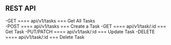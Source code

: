## REST API

-GET ==== api/v1/tasks === Get All Tasks  
-POST ==== api/v1/tasks === Create a Task
-GET ==== api/v1/task/:id === Get Task
-PUT/PATCH ==== api/v1/task/:id === Update Task
-DELETE ==== api/v1/task/:id === Delete Task
